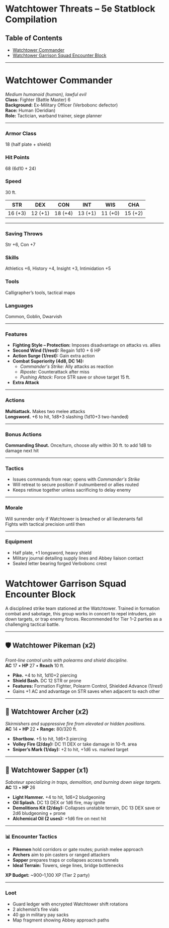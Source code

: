 # Watchtower Threats – 5e Statblock Compilation

## Table of Contents
- [Watchtower Commander](#watchtower-commander)
- [Watchtower Garrison Squad Encounter Block](#watchtower-garrison-squad-encounter-block)

---

# Watchtower Commander

*Medium humanoid (human), lawful evil*  
**Class:** Fighter (Battle Master) 6  
**Background:** Ex-Military Officer (Verbobonc defector)  
**Race:** Human (Oeridian)  
**Role:** Tactician, warband trainer, siege planner

---

### Armor Class  
18 (half plate + shield)

### Hit Points  
68 (6d10 + 24)

### Speed  
30 ft.

| STR | DEX | CON | INT | WIS | CHA |
|-----|-----|-----|-----|-----|-----|
| 16 (+3) | 12 (+1) | 18 (+4) | 13 (+1) | 11 (+0) | 15 (+2) |

---

### Saving Throws  
Str +6, Con +7  
### Skills  
Athletics +6, History +4, Insight +3, Intimidation +5  
### Tools  
Calligrapher’s tools, tactical maps  
### Languages  
Common, Goblin, Dwarvish

---

### Features

- **Fighting Style – Protection:** Imposes disadvantage on attacks vs. allies  
- **Second Wind (1/rest):** Regain 1d10 + 6 HP  
- **Action Surge (1/rest):** Gain extra action  
- **Combat Superiority (4d8, DC 14):**  
  - *Commander's Strike:* Ally attacks as reaction  
  - *Riposte:* Counterattack after miss  
  - *Pushing Attack:* Force STR save or shove target 15 ft.  
- **Extra Attack**

---

### Actions

**Multiattack.** Makes two melee attacks  
**Longsword.** +6 to hit, 1d8+3 slashing (1d10+3 two-handed)

---

### Bonus Actions

**Commanding Shout.** Once/turn, choose ally within 30 ft. to add 1d8 to damage next hit

---

### Tactics

- Issues commands from rear; opens with *Commander's Strike*  
- Will retreat to secure position if outnumbered or allies routed  
- Keeps retinue together unless sacrificing to delay enemy

---

### Morale

Will surrender only if Watchtower is breached or all lieutenants fall  
Fights with tactical precision until then

---

### Equipment

- Half plate, +1 longsword, heavy shield  
- Military journal detailing supply lines and Abbey liaison contact  
- Sealed letter bearing forged Verbobonc crest

# Watchtower Garrison Squad Encounter Block

A disciplined strike team stationed at the Watchtower. Trained in formation combat and sabotage, this group works in concert to repel intruders, pin down targets, or trap enemy forces. Recommended for Tier 1–2 parties as a challenging tactical battle.

---

## 🛡 Watchtower Pikeman (x2)

*Front-line control units with polearms and shield discipline.*  
**AC** 17 • **HP** 27 • **Reach** 10 ft.  
- **Pike.** +4 to hit, 1d10+2 piercing  
- **Shield Bash.** DC 12 STR or prone  
- **Features:** Formation Fighter, Polearm Control, Shielded Advance (1/rest)  
- Gains +1 AC and advantage on STR saves when adjacent to each other

---

## 🏹 Watchtower Archer (x2)

*Skirmishers and suppressive fire from elevated or hidden positions.*  
**AC** 14 • **HP** 22 • **Range:** 80/320 ft.  
- **Shortbow.** +5 to hit, 1d6+3 piercing  
- **Volley Fire (2/day):** DC 11 DEX or take damage in 10-ft. area  
- **Sniper’s Mark (1/day):** +2 to hit, +1d6 vs. marked target

---

## 🧨 Watchtower Sapper (x1)

*Saboteur specializing in traps, demolition, and burning down siege targets.*  
**AC** 13 • **HP** 26  
- **Light Hammer.** +4 to hit, 1d6+2 bludgeoning  
- **Oil Splash.** DC 13 DEX or 1d6 fire, may ignite  
- **Demolitions Kit (2/day):** Collapses unstable terrain, DC 13 DEX save or 2d6 bludgeoning + prone  
- **Alchemical Oil (2 uses):** +1d6 fire on next hit

---

### 📊 Encounter Tactics

- **Pikemen** hold corridors or gate routes; punish melee approach  
- **Archers** aim to pin casters or ranged attackers  
- **Sapper** prepares traps or collapses access tunnels  
- **Ideal Terrain:** Towers, siege lines, bridge bottlenecks

**XP Budget:** ~900–1,100 XP (Tier 2 party)

---

### Loot

- Guard ledger with encrypted Watchtower shift rotations  
- 2 alchemist’s fire vials  
- 40 gp in military pay sacks  
- Map fragment showing Abbey approach paths